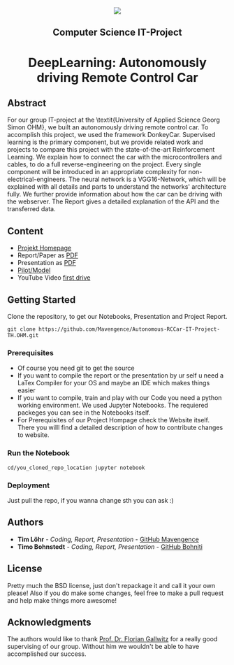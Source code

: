 <div style="border-bottom:none;">
  <div align="center"> 
    <img style="border-bottom:none;" sizes="200px" src="https://upload.wikimedia.org/wikipedia/commons/2/25/TH-Nuernberg-Logo.jpeg">
    <h2>Computer Science IT-Project</h2>
    <h1>DeepLearning: Autonomously driving Remote Control Car</h1>
  </div>
</div>

## Abstract
For our group IT-project at the \textit{University of Applied Science Georg Simon OHM}, we built an autonomously driving remote control car. To accomplish this project, we used the framework DonkeyCar. Supervised learning is the primary component, but we provide related work and projects to compare this project with the state-of-the-art Reinforcement Learning. We explain how to connect the car with the microcontrollers and cables, to do a full reverse-engineering on the project. Every single component will be introduced in an appropriate complexity for non-electrical-engineers.  The neural network is a VGG16-Network, which will be explained with all details and parts to understand the networks' architecture fully. We further provide information about how the car can be driving with the webserver. The Report gives a detailed explanation of the API and the transferred data.


## Content
- [Projekt Homepage](https://bohniti.github.io/it-projekt/)
- Report/Paper as [PDF](https://github.com/bohniti/it-projekt/blob/master/Paper.pdf)
- Presentation as [PDF](https://github.com/bohniti/it-projekt/blob/master/Presentation.pdf)
- [Pilot/Model](https://github.com/bohniti/it-projekt/tree/master/driving_car_models/models) 
- YouTube Video [first drive](https://www.youtube.com/watch?v=VwHTCMuq3xs&feature=emb_title)

## Getting Started

Clone the repository, to get our Notebooks, Presentation and Project Report.

```
git clone https://github.com/Mavengence/Autonomous-RCCar-IT-Project-TH.OHM.git
```

### Prerequisites

- Of course you need git to get the source
- If you want to compile the report or the presentation by ur self u need a LaTex Compiler for your OS and maybe an IDE which makes things easier
- If you want to compile, train and play with our Code you need a python working environment. We used Jupyter Notebooks. The requiered packeges you can see in the Notebooks itself.
- For Prerequisites of our Project Hompage check the Website itself. There you willl find a detailed description of how to contribute changes to website. 

### Run the Notebook

```
cd/you_cloned_repo_location jupyter notebook
```

### Deployment

Just pull the repo, if you wanna change sth you can ask :)

## Authors

* **Tim Löhr** - *Coding, Report, Presentation* - [GitHub Mavengence](https://github.com/Mavengence)
* **Timo Bohnstedt** - *Coding, Report, Presentation* - [GitHub Bohniti](https://github.com/bohniti)

## License

Pretty much the BSD license, just don't repackage it and call it your own please!
Also if you do make some changes, feel free to make a pull request and help make things more awesome!

## Acknowledgments

The authors would like to thank [Prof. Dr. Florian Gallwitz](https://www.th-nuernberg.de/person/gallwitz-florian/) for a really good supervising of our group. Without him we wouldn't be able to have accomplished our success.

